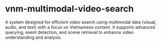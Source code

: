# vnm-multimodal-video-search
A system designed for efficient video search using multimodal data (visual, audio, and text) with a focus on Vietnamese content. It supports advanced querying, event detection, and scene retrieval to enhance video understanding and analysis.
